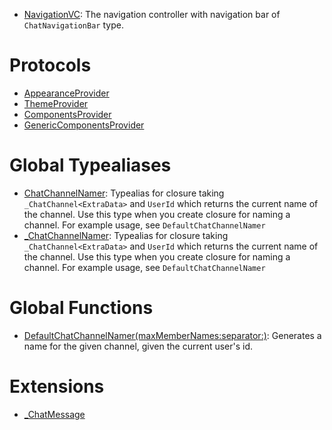 
  - [NavigationVC](/NavigationVC):
    The navigation controller with navigation bar of `ChatNavigationBar` type.

# Protocols

  - [AppearanceProvider](/AppearanceProvider)
  - [ThemeProvider](/ThemeProvider)
  - [ComponentsProvider](/ComponentsProvider)
  - [GenericComponentsProvider](/GenericComponentsProvider)

# Global Typealiases

  - [ChatChannelNamer](/ChatChannelNamer):
    Typealias for closure taking `_ChatChannel<ExtraData>` and `UserId` which returns
    the current name of the channel. Use this type when you create closure for naming a channel.
    For example usage, see `DefaultChatChannelNamer`
  - [\_ChatChannelNamer](/_ChatChannelNamer):
    Typealias for closure taking `_ChatChannel<ExtraData>` and `UserId` which returns
    the current name of the channel. Use this type when you create closure for naming a channel.
    For example usage, see `DefaultChatChannelNamer`

# Global Functions

  - [DefaultChatChannelNamer(maxMemberNames:​separator:​)](/DefaultChatChannelNamer\(maxMemberNames:separator:\)):
    Generates a name for the given channel, given the current user's id.

# Extensions

  - [\_ChatMessage](/_ChatMessage)
